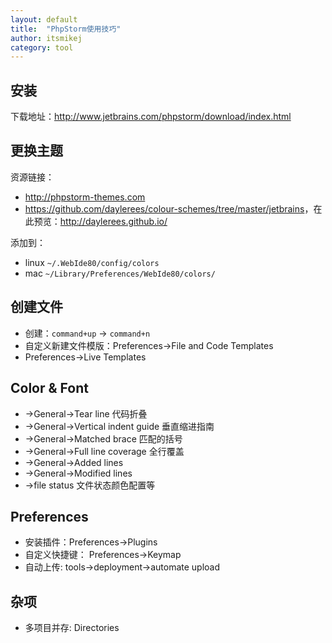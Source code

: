```yaml
---
layout: default
title:  "PhpStorm使用技巧"
author: itsmikej
category: tool
---
```


## 安装

下载地址：<http://www.jetbrains.com/phpstorm/download/index.html>

## 更换主题

资源链接：

* <http://phpstorm-themes.com>
* <https://github.com/daylerees/colour-schemes/tree/master/jetbrains>，在此预览：<http://daylerees.github.io/>

添加到：

* linux `~/.WebIde80/config/colors`
* mac `~/Library/Preferences/WebIde80/colors/`
<!--more-->
## 创建文件
* 创建：`command+up` -> `command+n`
* 自定义新建文件模版：Preferences->File and Code Templates<!--<img src="http://ww2.sinaimg.cn/large/77691203gw1emd7ryw7gej20qh0etdhb.jpg" width="600">-->
* Preferences->Live Templates<!--<img src="http://ww2.sinaimg.cn/large/77691203gw1emedvg5zesj20qp0ekdh4.jpg" width="600">-->

## Color & Font
* ->General->Tear line 代码折叠
* ->General->Vertical indent guide 垂直缩进指南
* ->General->Matched brace 匹配的括号
* ->General->Full line coverage 全行覆盖
* ->General->Added lines
* ->General->Modified lines
* ->file status 文件状态颜色配置等

## Preferences
* 安装插件：Preferences->Plugins
* 自定义快捷键： Preferences->Keymap
* 自动上传: tools->deployment->automate upload

## 杂项
* 多项目并存: Directories








